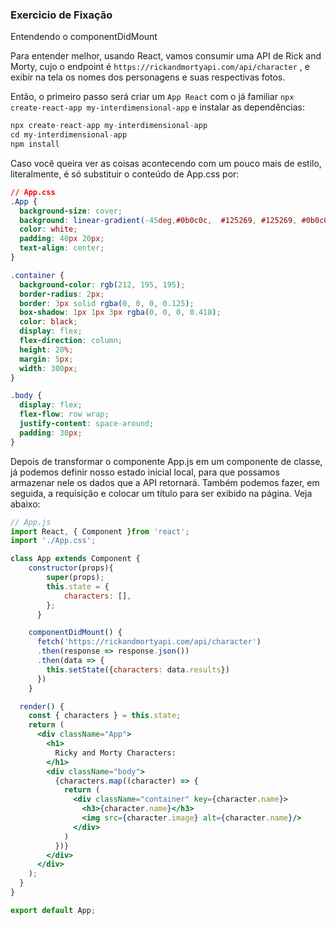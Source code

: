 ### Exercicio de Fixação 

Entendendo o componentDidMount

Para entender melhor, usando React, vamos consumir uma API de Rick and Morty, cujo o endpoint é `https://rickandmortyapi.com/api/character` , e exibir na tela os nomes dos personagens e suas respectivas fotos.

Então, o primeiro passo será criar um `App React` com o já familiar `npx create-react-app my-interdimensional-app` e instalar as dependências:

```jsx
npx create-react-app my-interdimensional-app
cd my-interdimensional-app
npm install
```

Caso você queira ver as coisas acontecendo com um pouco mais de estilo, literalmente, é só substituir o conteúdo de App.css por:

```css
// App.css
.App {
  background-size: cover;
  background: linear-gradient(-45deg,#0b0c0c,  #125269, #125269, #0b0c0c);
  color: white;
  padding: 40px 20px;
  text-align: center;
}

.container {
  background-color: rgb(212, 195, 195);
  border-radius: 2px;
  border: 3px solid rgba(0, 0, 0, 0.125);
  box-shadow: 1px 1px 3px rgba(0, 0, 0, 0.418);
  color: black;
  display: flex;
  flex-direction: column;
  height: 20%;
  margin: 5px;
  width: 300px;
}

.body {
  display: flex;
  flex-flow: row wrap;
  justify-content: space-around;
  padding: 30px;
}
```

Depois de transformar o componente App.js em um componente de classe, já podemos definir nosso estado inicial local, para que possamos armazenar nele os dados que a API retornará. Também podemos fazer, em seguida, a requisição e colocar um título para ser exibido na página. Veja abaixo:

```jsx
// App.js
import React, { Component }from 'react';
import './App.css';

class App extends Component {
    constructor(props){
        super(props);
        this.state = {
            characters: [],
        };
      }

    componentDidMount() {
      fetch('https://rickandmortyapi.com/api/character')
      .then(response => response.json())
      .then(data => {
        this.setState({characters: data.results})
      })
    }

  render() {
    const { characters } = this.state;
    return (
      <div className="App">
        <h1>
          Ricky and Morty Characters:
        </h1>
        <div className="body">
          {characters.map((character) => {
            return (
              <div className="container" key={character.name}>
                <h3>{character.name}</h3>
                <img src={character.image} alt={character.name}/>
              </div>
            )
          })}
        </div>
      </div>
    );
  }
}

export default App;
```

